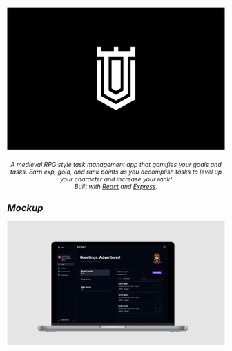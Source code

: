 <h1 align="center">
    <img alt="Atlas" src="./assets/banner.png" height="330px"> </img>
</h1>

<p align="center">
  <i>A medieval RPG style task management app that gamifies your goals and tasks. Earn exp, gold, and rank points as you accomplish tasks to level up your character and increase your rank!</i><br>
  <i>Built with <a href="https://react.dev/">React</a> and <a href="https://expressjs.com/">Express</a>.
</p>

## Mockup
![Screens](./assets/atlas-showcase.png)
